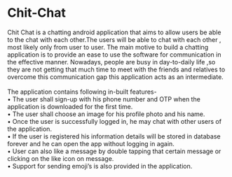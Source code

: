 # Chit-Chat
Chit Chat is a chatting android application that aims to allow users be able to the chat with each other.The users will be able to chat with each other , most likely only from user to user. The main motive to build a chatting application is to provide an ease to use the software for communication in the effective manner. Nowadays, people are busy in day-to-daily life ,so they are not getting that much time to meet with the friends and relatives to overcome this communication gap this application acts as an intermediate.<br/><br/>
The application contains following in-built features-<br/>
•	The user shall sign-up with his phone number and OTP when the application is downloaded for the first time.<br/>
•	The user shall choose an image for his profile photo and his name.<br/>
•	Once the user is successfully logged in, he may chat with other users of the application.<br/>
•	If the user is registered his information details will be stored in database forever and he can open the app without logging in again.<br/>
•	User can also like a message by double tapping that certain message or clicking on the like icon on message.<br/>
•	Support for sending emoji’s is also provided in the application.<br/>
